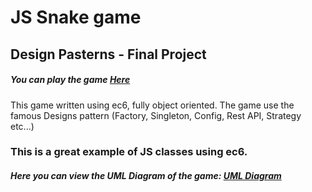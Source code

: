 # JS Snake game
## Design Pasterns - Final Project

##### You can play the game  [Here](http://htmlpreview.github.io/?https://github.com/livnoni/snakeGame/blob/master/index.html)

This game written using ec6, fully object oriented.
The game use the famous Designs pattern (Factory, Singleton, Config, Rest API, Strategy etc...)

### This is a great example of JS classes using ec6.

##### Here you can view the UML Diagram of the game:   [UML Diagram](https://htmlpreview.github.io/?https://raw.githubusercontent.com/livnoni/snakeGame/master/snakeUmlDiagram.html)

